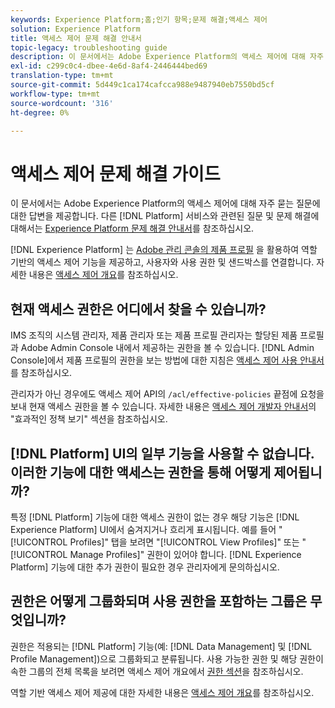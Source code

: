 ```yaml
---
keywords: Experience Platform;홈;인기 항목;문제 해결;액세스 제어
solution: Experience Platform
title: 액세스 제어 문제 해결 안내서
topic-legacy: troubleshooting guide
description: 이 문서에서는 Adobe Experience Platform의 액세스 제어에 대해 자주 묻는 질문에 대한 답변을 제공합니다.
exl-id: c299c0c4-dbee-4e6d-8af4-2446444bed69
translation-type: tm+mt
source-git-commit: 5d449c1ca174cafcca988e9487940eb7550bd5cf
workflow-type: tm+mt
source-wordcount: '316'
ht-degree: 0%

---
```


# 액세스 제어 문제 해결 가이드

이 문서에서는 Adobe Experience Platform의 액세스 제어에 대해 자주 묻는 질문에 대한 답변을 제공합니다. 다른 [!DNL Platform] 서비스와 관련된 질문 및 문제 해결에 대해서는 [Experience Platform 문제 해결 안내서](../landing/troubleshooting.md)를 참조하십시오.

[!DNL Experience Platform] 는  [Adobe 관리 콘솔의 제품 프로필](http://adminconsole.adobe.com) 을 활용하여 역할 기반의 액세스 제어 기능을 제공하고, 사용자와 사용 권한 및 샌드박스를 연결합니다.  자세한 내용은 [액세스 제어 개요](home.md)를 참조하십시오.

## 현재 액세스 권한은 어디에서 찾을 수 있습니까?

IMS 조직의 시스템 관리자, 제품 관리자 또는 제품 프로필 관리자는 할당된 제품 프로필과 Adobe Admin Console 내에서 제공하는 권한을 볼 수 있습니다. [!DNL Admin Console]에서 제품 프로필의 권한을 보는 방법에 대한 지침은 [액세스 제어 사용 안내서](./ui/overview.md)를 참조하십시오.

관리자가 아닌 경우에도 액세스 제어 API의 `/acl/effective-policies` 끝점에 요청을 보내 현재 액세스 권한을 볼 수 있습니다. 자세한 내용은 [액세스 제어 개발자 안내서](./api/effective-policies.md)의 &quot;효과적인 정책 보기&quot; 섹션을 참조하십시오.

## [!DNL Platform] UI의 일부 기능을 사용할 수 없습니다. 이러한 기능에 대한 액세스는 권한을 통해 어떻게 제어됩니까?

특정 [!DNL Platform] 기능에 대한 액세스 권한이 없는 경우 해당 기능은 [!DNL Experience Platform] UI에서 숨겨지거나 흐리게 표시됩니다. 예를 들어 &quot;[!UICONTROL Profiles]&quot; 탭을 보려면 &quot;[!UICONTROL View Profiles]&quot; 또는 &quot;[!UICONTROL Manage Profiles]&quot; 권한이 있어야 합니다. [!DNL Experience Platform] 기능에 대한 추가 권한이 필요한 경우 관리자에게 문의하십시오.

## 권한은 어떻게 그룹화되며 사용 권한을 포함하는 그룹은 무엇입니까?

권한은 적용되는 [!DNL Platform] 기능(예: [!DNL Data Management] 및 [!DNL Profile Management])으로 그룹화되고 분류됩니다. 사용 가능한 권한 및 해당 권한이 속한 그룹의 전체 목록을 보려면 액세스 제어 개요에서 [권한 섹션](home.md#permissions)을 참조하십시오.

역할 기반 액세스 제어 제공에 대한 자세한 내용은 [액세스 제어 개요](home.md)를 참조하십시오.
